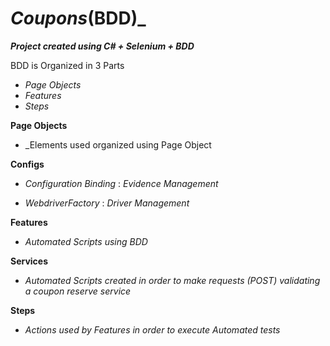 # _Coupons_(BDD)_

___Project created using C# + Selenium + BDD___

BDD is Organized in 3 Parts

- _Page Objects_
- _Features_
- _Steps_

__Page Objects__
- _Elements used organized using Page Object

__Configs__
- _Configuration Binding_ : _Evidence Management_

- _WebdriverFactory_ : _Driver Management_

__Features__

- _Automated Scripts using BDD_

__Services__

- _Automated Scripts created in order to make requests (POST) validating a coupon reserve service_

__Steps__

- _Actions used by Features in order to execute Automated tests_

